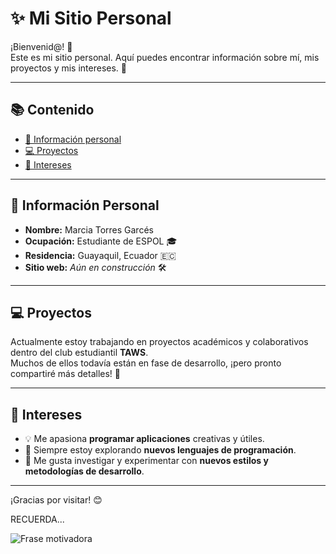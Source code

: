 # ✨ Mi Sitio Personal

¡Bienvenid@! 👋  
Este es mi sitio personal. Aquí puedes encontrar información sobre mí, mis proyectos y mis intereses. 🚀

---

## 📚 Contenido

- [👤 Información personal](#-información-personal)  
- [💻 Proyectos](#-proyectos)  
- [🎯 Intereses](#-intereses)

---

## 👤 Información Personal

- **Nombre:** Marcia Torres Garcés  
- **Ocupación:** Estudiante de ESPOL 🎓  
- **Residencia:** Guayaquil, Ecuador 🇪🇨  
- **Sitio web:** _Aún en construcción_ 🛠️  

---

## 💻 Proyectos

Actualmente estoy trabajando en proyectos académicos y colaborativos dentro del club estudiantil **TAWS**.  
Muchos de ellos todavía están en fase de desarrollo, ¡pero pronto compartiré más detalles! 🌱

---

## 🎯 Intereses

- 💡 Me apasiona **programar aplicaciones** creativas y útiles.  
- 🧠 Siempre estoy explorando **nuevos lenguajes de programación**.  
- 🎨 Me gusta investigar y experimentar con **nuevos estilos y metodologías de desarrollo**.  

---

¡Gracias por visitar! 😊  


RECUERDA...

![Frase motivadora](https://github.com/user-attachments/assets/de4e7314-0b5d-4a6b-a5dd-8bd4fec83fbd)



